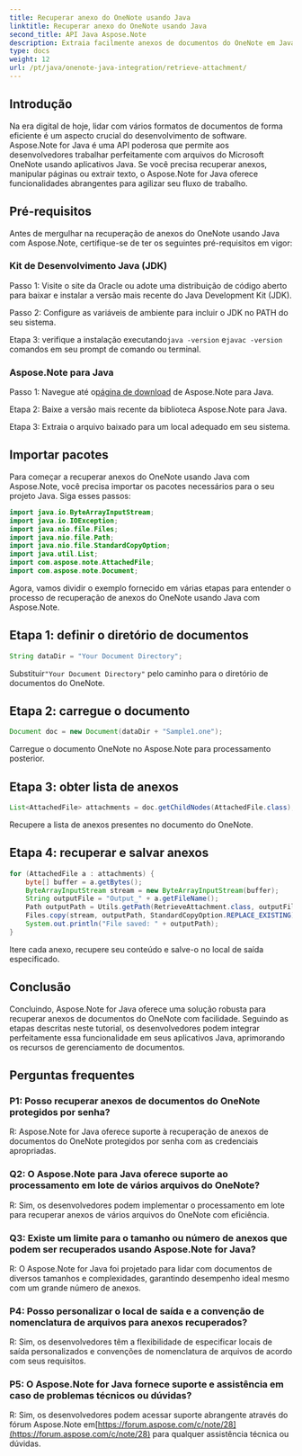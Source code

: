 ```yaml
---
title: Recuperar anexo do OneNote usando Java
linktitle: Recuperar anexo do OneNote usando Java
second_title: API Java Aspose.Note
description: Extraia facilmente anexos de documentos do OneNote em Java! Aspose.Note lida com todos os formatos e processamento em lote. Etapas fáceis e código incluído! #OneNote #Java #Aspose
type: docs
weight: 12
url: /pt/java/onenote-java-integration/retrieve-attachment/
---
```

## Introdução

Na era digital de hoje, lidar com vários formatos de documentos de forma eficiente é um aspecto crucial do desenvolvimento de software. Aspose.Note for Java é uma API poderosa que permite aos desenvolvedores trabalhar perfeitamente com arquivos do Microsoft OneNote usando aplicativos Java. Se você precisa recuperar anexos, manipular páginas ou extrair texto, o Aspose.Note for Java oferece funcionalidades abrangentes para agilizar seu fluxo de trabalho.

## Pré-requisitos

Antes de mergulhar na recuperação de anexos do OneNote usando Java com Aspose.Note, certifique-se de ter os seguintes pré-requisitos em vigor:

### Kit de Desenvolvimento Java (JDK)

Passo 1: Visite o site da Oracle ou adote uma distribuição de código aberto para baixar e instalar a versão mais recente do Java Development Kit (JDK).

Passo 2: Configure as variáveis de ambiente para incluir o JDK no PATH do seu sistema.

 Etapa 3: verifique a instalação executando`java -version` e`javac -version` comandos em seu prompt de comando ou terminal.

### Aspose.Note para Java

 Passo 1: Navegue até o[página de download](https://releases.aspose.com/note/java/) de Aspose.Note para Java.

Etapa 2: Baixe a versão mais recente da biblioteca Aspose.Note para Java.

Etapa 3: Extraia o arquivo baixado para um local adequado em seu sistema.

## Importar pacotes

Para começar a recuperar anexos do OneNote usando Java com Aspose.Note, você precisa importar os pacotes necessários para o seu projeto Java. Siga esses passos:

```java
import java.io.ByteArrayInputStream;
import java.io.IOException;
import java.nio.file.Files;
import java.nio.file.Path;
import java.nio.file.StandardCopyOption;
import java.util.List;
import com.aspose.note.AttachedFile;
import com.aspose.note.Document;
```

Agora, vamos dividir o exemplo fornecido em várias etapas para entender o processo de recuperação de anexos do OneNote usando Java com Aspose.Note.

## Etapa 1: definir o diretório de documentos

```java
String dataDir = "Your Document Directory";
```

 Substituir`"Your Document Directory"` pelo caminho para o diretório de documentos do OneNote.

## Etapa 2: carregue o documento

```java
Document doc = new Document(dataDir + "Sample1.one");
```

Carregue o documento OneNote no Aspose.Note para processamento posterior.

## Etapa 3: obter lista de anexos

```java
List<AttachedFile> attachments = doc.getChildNodes(AttachedFile.class);
```

Recupere a lista de anexos presentes no documento do OneNote.

## Etapa 4: recuperar e salvar anexos

```java
for (AttachedFile a : attachments) {
    byte[] buffer = a.getBytes();
    ByteArrayInputStream stream = new ByteArrayInputStream(buffer);
    String outputFile = "Output_" + a.getFileName();
    Path outputPath = Utils.getPath(RetrieveAttachment.class, outputFile);
    Files.copy(stream, outputPath, StandardCopyOption.REPLACE_EXISTING);
    System.out.println("File saved: " + outputPath);
}
```

Itere cada anexo, recupere seu conteúdo e salve-o no local de saída especificado.

## Conclusão

Concluindo, Aspose.Note for Java oferece uma solução robusta para recuperar anexos de documentos do OneNote com facilidade. Seguindo as etapas descritas neste tutorial, os desenvolvedores podem integrar perfeitamente essa funcionalidade em seus aplicativos Java, aprimorando os recursos de gerenciamento de documentos.

## Perguntas frequentes

### P1: Posso recuperar anexos de documentos do OneNote protegidos por senha?

R: Aspose.Note for Java oferece suporte à recuperação de anexos de documentos do OneNote protegidos por senha com as credenciais apropriadas.

### Q2: O Aspose.Note para Java oferece suporte ao processamento em lote de vários arquivos do OneNote?

R: Sim, os desenvolvedores podem implementar o processamento em lote para recuperar anexos de vários arquivos do OneNote com eficiência.

### Q3: Existe um limite para o tamanho ou número de anexos que podem ser recuperados usando Aspose.Note for Java?

R: O Aspose.Note for Java foi projetado para lidar com documentos de diversos tamanhos e complexidades, garantindo desempenho ideal mesmo com um grande número de anexos.

### P4: Posso personalizar o local de saída e a convenção de nomenclatura de arquivos para anexos recuperados?

R: Sim, os desenvolvedores têm a flexibilidade de especificar locais de saída personalizados e convenções de nomenclatura de arquivos de acordo com seus requisitos.

### P5: O Aspose.Note for Java fornece suporte e assistência em caso de problemas técnicos ou dúvidas?

R: Sim, os desenvolvedores podem acessar suporte abrangente através do fórum Aspose.Note em[https://forum.aspose.com/c/note/28](https://forum.aspose.com/c/note/28) para qualquer assistência técnica ou dúvidas.